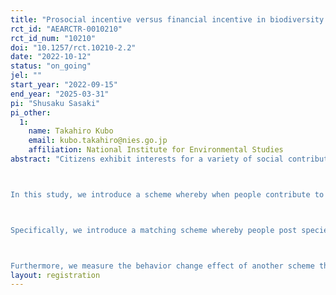 ```yaml
---
title: "Prosocial incentive versus financial incentive in biodiversity conservation: A field experiment"
rct_id: "AEARCTR-0010210"
rct_id_num: "10210"
doi: "10.1257/rct.10210-2.2"
date: "2022-10-12"
status: "on_going"
jel: ""
start_year: "2022-09-15"
end_year: "2025-03-31"
pi: "Shusaku Sasaki"
pi_other:
  1:
    name: Takahiro Kubo
    email: kubo.takahiro@nies.go.jp
    affiliation: National Institute for Environmental Studies
abstract: "Citizens exhibit interests for a variety of social contribution activities, including biodiversity conservation ones. However, it is difficult for one citizen to participate in multiple activities with the same effort. There are both activities in which they want to directly participate and activities in which they would be satisfied to be indirectly involved.

In this study, we introduce a scheme whereby when people contribute to the activity in which they want to directly participate, another positive action also occurs in the social contribution activity in which they want to be indirectly involved. We experimentally test how much the scheme facilitates the former behavior.

Specifically, we introduce a matching scheme whereby people post species information on a smartphone app related to biodiversity conservation, and monetary donations are made to related activities (e.g., saving endangered species, etc.). We conduct a field experiment with the app users, measure the scheme’s effect on their posting behavior during implementation, and evaluate the lasting impact after the scheme is deactivated. To examine the significance of exposures to species under the pandemic, we also measure spillover effects on physical activities and mental health.

Furthermore, we measure the behavior change effect of another scheme that gives financial rewards for posting species information and investigate which charitable matching or reward matching has a greater behavior change effect. We also examine how the relative relationship depends on the app users’ attributes and perceptions."
layout: registration
---
```


